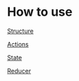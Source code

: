 # How to use

[Structure](./structure.md)

[Actions](./actions.md)

[State](state.md)

[Reducer](reducer.md)
